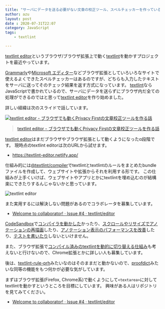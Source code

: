 ```yaml
---
title: "サーバにデータを送る必要がない文章の校正ツール、スペルチェッカーを作っている"
author: azu
layout: post
date : 2020-07-31T22:07
category: JavaScript
tags:
    - textlint

---
```


[textlint editor](https://github.com/textlint/editor)というブラウザ/ブラウザ拡張上で動く[textlint](https://github.com/textlint/textlint)を動かすプロジェクトを最近やっています。

[Grammarly](https://grammarly.com/)や[Microsoft エディター](https://www.microsoft.com/ja-jp/microsoft-365/microsoft-editor)などブラウザ拡張としていろいろなサイトで使えるよくできたスペルチェッカーはあるのですが、どちらも入力したテキストをサーバに送ってそのチェック結果を返す方式になっています。
[textlint](https://github.com/textlint/textlint)ならJavaScriptで書かれているので、サーバにデータを送らずにブラウザ内だ全ての処理ができるのではと思って[textlint editor](https://github.com/textlint/editor)を作り始めました。

詳しい経緯は次のスライドで話しています。

[![textlint editor - ブラウザでも動くPrivacy Firstの文章校正ツールを作る話](https://efcl.info/wp-content/uploads/2020/07/31-1596200847.png)](https://azu.github.io/slide/2020/textlint-editor/textlint-editor.html)

> [textlint editor - ブラウザでも動くPrivacy Firstの文章校正ツールを作る話](https://azu.github.io/slide/2020/textlint-editor/textlint-editor.html)

[textlint editor](https://github.com/textlint/editor)はまだブラウザやブラウザ拡張として動くようになったα段階です。
現時点のtextlint editorは次のURLから試せます。

- <https://textlint-editor.netlify.app/>

仕組み的には[@textlint/compiler](https://github.com/textlint/editor/tree/master/packages/%40textlint/compiler)でtextlintとtextlintのルールをまとめたbundleファイルを作成して、ウェブサイトや拡張からそれを利用する形です。
この仕組みが上手くいけば、ウェブサイトやアプリとかにtextlintを埋め込むのが結構楽にできたりするんじゃないかと思っています。

![textlint editor](https://raw.githubusercontent.com/textlint/editor/master/docs/resources/textlint_editor.png)

また実用するには解決しない問題があるのでコラボレータを募集しています。

- [Welcome to collaborator! · Issue #4 · textlint/editor](https://github.com/textlint/editor/issues/4)

[CodeSandbox](https://codesandbox.io/)で[コンパイラを動かした](https://github.com/textlint/editor/issues/9)かったり、[スクロールやリサイズでアノテーションの再描画](https://github.com/textlint/editor/issues/7)したり、[アノテーション表示のパフォーマンスを改善](https://github.com/textlint/editor/issues/2)したり、[テストを書いたり](https://github.com/textlint/editor/issues/11)しないといけません。

また、ブラウザ拡張で[コンパイル済みのtextlintを動的に切り替える仕組み](https://github.com/textlint/editor/issues/4#issuecomment-665423614)も考えないと行けないので、Chrome拡張とかに詳しい人も募集しています。

後は、[textlint-rule-prh](https://github.com/textlint-rule/textlint-rule-prh)みたいなのはそのままだと動かないので、[proofdict](https://github.com/proofdict)みたいな同等の機能をもつ何かが必要な気がしています。

まずはブラウザ拡張(Firefox, Chrome系)で動くようにして`<textarea>`に対してtextlintを動かすというところを目標にしています。
興味がある人はリポジトリを見てみてください。

- [Welcome to collaborator! · Issue #4 · textlint/editor](https://github.com/textlint/editor/issues/4#issuecomment-665423614)
